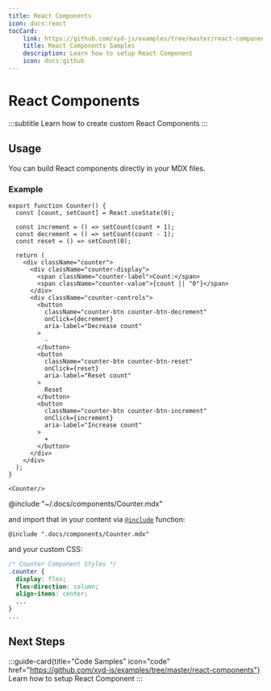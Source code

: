 ```yaml
---
title: React Components
icon: docs:react
tocCard: 
    link: https://github.com/xyd-js/examples/tree/master/react-components
    title: React Components Samples
    description: Learn how to setup React Component
    icon: docs:github
---
```


# React Components 
:::subtitle
Learn how to create custom React Components
:::

## Usage
You can build React components directly in your MDX files.

### Example

```mdx .docs/components/Counter.tsx [descHead="Important" desc="to use React API you need to explicite call <code>React</code> e.g <code>React.useState</code>"]
export function Counter() {
  const [count, setCount] = React.useState(0);

  const increment = () => setCount(count + 1);
  const decrement = () => setCount(count - 1);
  const reset = () => setCount(0);

  return (
    <div className="counter">
      <div className="counter-display">
        <span className="counter-label">Count:</span>
        <span className="counter-value">{count || "0"}</span>
      </div>
      <div className="counter-controls">
        <button 
          className="counter-btn counter-btn-decrement" 
          onClick={decrement}
          aria-label="Decrease count"
        >
          -
        </button>
        <button 
          className="counter-btn counter-btn-reset" 
          onClick={reset}
          aria-label="Reset count"
        >
          Reset
        </button>
        <button 
          className="counter-btn counter-btn-increment" 
          onClick={increment}
          aria-label="Increase count"
        >
          +
        </button>
      </div>
    </div>
  );
}

<Counter/>
```

@include "~/.docs/components/Counter.mdx"

and import that in your content via [`@include`](/docs/reference/functions/include) function:
```
@include ".docs/components/Counter.mdx"
```

and your custom CSS:
```css .docs/theme/index.css
/* Counter Component Styles */
.counter {
  display: flex;
  flex-direction: column;
  align-items: center;
  ...
}
...
```

## Next Steps

:::guide-card{title="Code Samples" icon="code" href="https://github.com/xyd-js/examples/tree/master/react-components"}
Learn how to setup React Component
:::